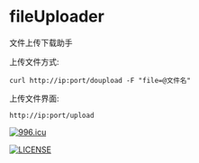 # fileUploader
文件上传下载助手

上传文件方式:
```
curl http://ip:port/doupload -F "file=@文件名"
```

上传文件界面:
```
http://ip:port/upload
```

<a href="https://996.icu"><img src="https://img.shields.io/badge/link-996.icu-red.svg" alt="996.icu" /></a>

[![LICENSE](https://img.shields.io/badge/license-Anti%20996-blue.svg)](https://github.com/996icu/996.ICU/blob/master/LICENSE)
